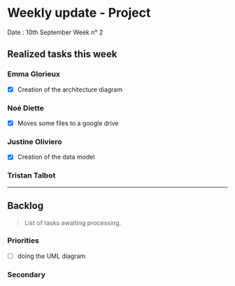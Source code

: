 # Weekly update - Project

Date : 10th September
Week n° 2

## Realized tasks this week



### Emma Glorieux
- [x] Creation of the architecture diagram

### Noé Diette
- [x] Moves some files to a google drive

### Justine Oliviero

- [x] Creation of the data model

### Tristan Talbot



---

## Backlog

> List of tasks awaiting processing.

### Priorities

- [ ] doing the UML diagram

### Secondary
